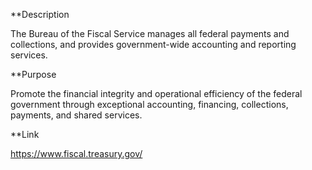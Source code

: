 **Description

The Bureau of the Fiscal Service manages all federal payments and collections, and provides government-wide accounting and reporting services.

**Purpose

Promote the financial integrity and operational efficiency of the federal government through exceptional accounting, financing, collections, payments, and shared services.

**Link

https://www.fiscal.treasury.gov/